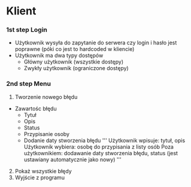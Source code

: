 # Klient

### 1st step Login
* Użytkownik wysyła do zapytanie do serwera czy login i hasło jest poprawne (póki co jest to hardcoded w kliencie)
* Użytkownik ma dwa typy dostępów
  * Główny użytkownik (wszystkie dostępy)
  * Zwykły użytkownik (ograniczone dostępy) 
  
### 2nd step Menu
1. Tworzenie nowego błędu
* Zawartośc błędu
  * Tytuł
  * Opis
  * Status
  * Przypisanie osoby
  * Dodanie daty stworzenia błędu
 '''
 Użytkownik wpisuje: tytuł, opis
 Użytkownik wybiera: osobę do przypisania z listy osób
 Poza użytkownikiem: dodawanie daty stworzenia błędu, status (jest ustawiany automatycznie jako nowy)
 '''
2. Pokaż wszystkie błędy
3. Wyjście z programu
